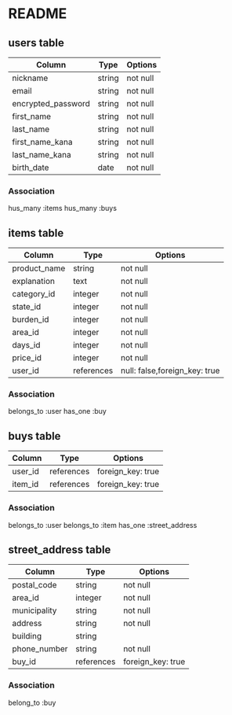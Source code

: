 # README
## users table  <!-- ユーザー情報 -->

| Column            | Type   | Options     |
| ------------------| ------ | ----------- |
| nickname          | string |  not null   | <!-- ニックネーム   -->
| email             | string |  not null   | <!-- メールアドレス  -->
| encrypted_password| string |  not null   | <!-- パスワード     -->
| first_name        | string |  not null   | <!-- 名前          -->
| last_name         | string |  not null   | <!-- 苗字          -->
| first_name_kana   | string |  not null   | <!-- 名前（かな）   -->
| last_name_kana    | string |  not null   | <!-- 苗字 (かな)   -->
| birth_date        | date   |  not null   | <!-- 生年月日(年)   -->

### Association
hus_many :items
hus_many :buys

## items table <!-- 商品情報 -->

| Column           | Type       | Options     |
| -----------------| -----------| ----------- |
| product_name     | string     |  not null   | <!-- 商品名       -->
| explanation      | text       |  not null   | <!-- 商品の説明    -->
| category_id      | integer    |  not null   | <!-- カテゴリー    -->
| state_id         | integer    |  not null   | <!-- 商品の状態    -->
| burden_id        | integer    |  not null   | <!-- 発送料の負担   -->
| area_id          | integer    |  not null   | <!-- 発送元の地域   -->
| days_id          | integer    |  not null   | <!-- 発送までの日数 -->
| price_id         | integer    |  not null   | <!-- 販売価格      -->
| user_id          | references | null: false,foreign_key: true| <!-- ユーザー情報の外部キー  -->

### Association
belongs_to :user
has_one :buy

## buys table <!-- 購入記録 -->

| Column           | Type       | Options              |  
| -----------------| -----------| ---------------------|
| user_id          | references | foreign_key: true    | <!-- ユーザー情報の外部キー  -->
| item_id          | references | foreign_key: true    | <!-- 商品情報の外部キー     -->

### Association
belongs_to :user
belongs_to :item
has_one :street_address

## street_address table <!-- 配達先住所 -->

| Column           | Type       | Options     |
| -----------------| -----------| ----------- |
| postal_code      | string     |  not null   | <!-- 郵便番号 -->
| area_id          | integer    |  not null   | <!-- 都道府県 -->
| municipality     | string     |  not null   | <!-- 市区町村 -->
| address          | string     |  not null   | <!-- 番地    --> 
| building         | string     |             | <!-- 建物名  -->
| phone_number     | string     |  not null   | <!-- 電話番号 -->
| buy_id           | references |  foreign_key: true     | <!-- 購入記録の外部キー  -->

### Association
belong_to :buy
